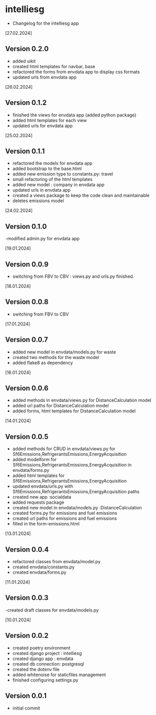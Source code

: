 # intelliesg

- Changelog for the intelliesg app


[27.02.2024]

Version 0.2.0
-
- added uikit
- created html templates for navbar, base
- refactored the forms from envdata app to display css formats
- updated urls from envdata app




[26.02.2024]

Version 0.1.2
-
- finished the views for envdata app (added python package)
- added html templates for each view
- updated urls for envdata app



[25.02.2024]

Version 0.1.1
-
- refactored the models for envdata app
- added bootstrap to the base.html
- added new emission type to constants.py: travel 
- small refactoring of the html templates
- added new model : company in envdata app
- updated urls in envdata app
- created a views package to keep the code clean and maintainable
- deletes emissions model 



[24.02.2024]

Version 0.1.0
-
-modified admin.py for envdata app 


[19.01.2024]

Version 0.0.9
-
- switching from FBV to CBV : views.py and urls.py finished.


[18.01.2024]

Version 0.0.8
-
- switching from FBV to CBV



[17.01.2024]

Version 0.0.7
-
- added new model in envdata/models.py for waste
- created two methods for the waste model
- added flake8 as dependency 

[16.01.2024]

Version 0.0.6
-
- added methods in envdata/views.py for DistanceCalculation model
- added url paths for DistanceCalculation model
- added forms, html templates for DistanceCalculation model


[14.01.2024]

Version 0.0.5
-
- added methods for CRUD in envdata/views.py for Sf6Emissions,RefrigerantsEmissions,EnergyAcquisition
- added modelform for Sf6Emissions,RefrigerantsEmissions,EnergyAcquisition in envdata/forms.py
- added html templates for Sf6Emissions,RefrigerantsEmissions,EnergyAcquisition
- updated envdata/urls.py with Sf6Emissions,RefrigerantsEmissions,EnergyAcquisition paths
- created new app :socialdata
- added requests package
- created new model in envdata/models.py :DistanceCalculation
- created forms.py for emissions and fuel emissions
- created url paths for emissions and fuel emissions
- filled in the form-emissions.html




[13.01.2024]

Version 0.0.4
-
- refactored classes from envdata/model.py
- created envdata/constants.py
- created envdata/forms.py




[11.01.2024]

Version 0.0.3
-
-created draft classes for envdata/models.py  


[10.01.2024]

Version 0.0.2
-
- created poetry environment
- created django project : intelliesg
- created django app : envdata
- created db connection: postgresql
- created the dotenv file
- added whitenoise for staticfiles management
- finished configuring settings.py 


Version 0.0.1
-
- initial commit








